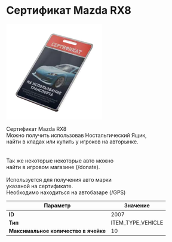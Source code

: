 # Сертификат Mazda RX8

![Item Image](../img/2007.webp?raw=true)

Сертификат Mazda RX8<br>Можно получить использовав Ностальгический Ящик,<br>найти в кладах или купить у игроков на авторынке.<br><br><br>Так же некоторые некоторые авто можно<br>найти в игровом магазине (/donate).<br><br>Используется для получения авто марки <br>указаной на сертификате.<br>Необходимо находиться на автобазаре (/GPS)


| Параметр | Значение |
|----------|----------|
| **ID** | 2007 |
| **Тип** | ITEM_TYPE_VEHICLE |
| **Максимальное количество в ячейке** | 10 |

